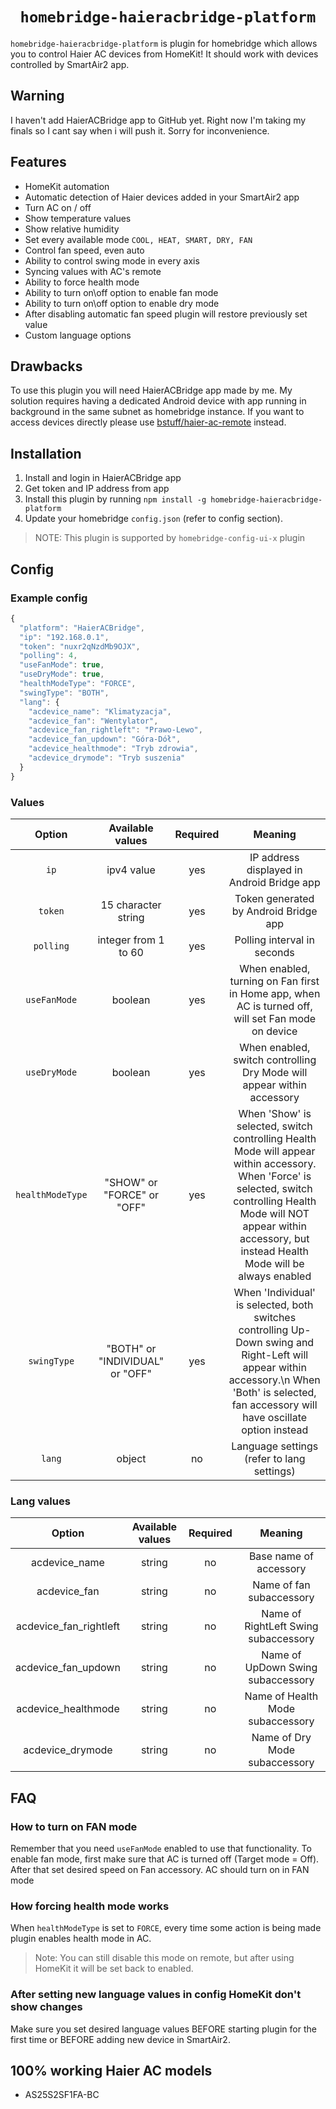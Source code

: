 <span align="center">

# `homebridge-haieracbridge-platform`

</span>

`homebridge-haieracbridge-platform` is plugin for homebridge which allows you to control Haier AC devices from HomeKit! It should work with devices controlled by SmartAir2 app.

## Warning

I haven't add HaierACBridge app to GitHub yet. Right now I'm taking my finals so I cant say when i will push it. Sorry for inconvenience.

## Features

- HomeKit automation
- Automatic detection of Haier devices added in your SmartAir2 app
- Turn AC on / off
- Show temperature values
- Show relative humidity
- Set every available mode `COOL, HEAT, SMART, DRY, FAN`
- Control fan speed, even auto
- Ability to control swing mode in every axis
- Syncing values with AC's remote
- Ability to force health mode
- Ability to turn on\off option to enable fan mode
- Ability to turn on\off option to enable dry mode
- After disabling automatic fan speed plugin will restore previously set value
- Custom language options

## Drawbacks

To use this plugin you will need HaierACBridge app made by me. My solution requires having a dedicated Android device with app running in background in the same subnet as homebridge instance.
If you want to access devices directly please use [bstuff/haier-ac-remote](https://github.com/bstuff/haier-ac-remote/tree/master/packages/homebridge-haier-ac) instead.

## Installation

1. Install and login in HaierACBridge app
2. Get token and IP address from app
3. Install this plugin by running `npm install -g homebridge-haieracbridge-platform`
4. Update your homebridge `config.json` (refer to config section).

> NOTE: This plugin is supported by `homebridge-config-ui-x` plugin

## Config

### Example config

```js
{
  "platform": "HaierACBridge",
  "ip": "192.168.0.1",
  "token": "nuxr2qNzdMb9OJX",
  "polling": 4,
  "useFanMode": true,
  "useDryMode": true,
  "healthModeType": "FORCE",
  "swingType": "BOTH",
  "lang": {
    "acdevice_name": "Klimatyzacja",
    "acdevice_fan": "Wentylator",
    "acdevice_fan_rightleft": "Prawo-Lewo",
    "acdevice_fan_updown": "Góra-Dół",
    "acdevice_healthmode": "Tryb zdrowia",
    "acdevice_drymode": "Tryb suszenia"
  }
}
```

### Values

<span align="center">

|      Option      |        Available values         | Required |                                                                                                             Meaning                                                                                                             |
| :--------------: | :-----------------------------: | :------: | :-----------------------------------------------------------------------------------------------------------------------------------------------------------------------------------------------------------------------------: |
|       `ip`       |           ipv4 value            |   yes    |                                                                                           IP address displayed in Android Bridge app                                                                                            |
|     `token`      |       15 character string       |   yes    |                                                                                              Token generated by Android Bridge app                                                                                              |
|    `polling`     |      integer from 1 to 60       |   yes    |                                                                                                   Polling interval in seconds                                                                                                   |
|   `useFanMode`   |             boolean             |   yes    |                                                               When enabled, turning on Fan first in Home app, when AC is turned off, will set Fan mode on device                                                                |
|   `useDryMode`   |             boolean             |   yes    |                                                                             When enabled, switch controlling Dry Mode will appear within accessory                                                                              |
| `healthModeType` |   "SHOW" or "FORCE" or "OFF"    |   yes    | When 'Show' is selected, switch controlling Health Mode will appear within accessory. When 'Force' is selected, switch controlling Health Mode will NOT appear within accessory, but instead Health Mode will be always enabled |
|   `swingType`    | "BOTH" or "INDIVIDUAL" or "OFF" |   yes    |                 When 'Individual' is selected, both switches controlling Up-Down swing and Right-Left will appear within accessory.\n When 'Both' is selected, fan accessory will have oscillate option instead                 |
|      `lang`      |             object              |    no    |                                                                                           Language settings (refer to lang settings)                                                                                            |

</span>

### Lang values

<span align="center">

|         Option         | Available values | Required |               Meaning                |
| :--------------------: | :--------------: | :------: | :----------------------------------: |
|     acdevice_name      |      string      |    no    |        Base name of accessory        |
|      acdevice_fan      |      string      |    no    |       Name of fan subaccessory       |
| acdevice_fan_rightleft |      string      |    no    | Name of RightLeft Swing subaccessory |
|  acdevice_fan_updown   |      string      |    no    |  Name of UpDown Swing subaccessory   |
|  acdevice_healthmode   |      string      |    no    |   Name of Health Mode subaccessory   |
|    acdevice_drymode    |      string      |    no    |    Name of Dry Mode subaccessory     |

</span>

## FAQ

### How to turn on FAN mode

Remember that you need `useFanMode` enabled to use that functionality.
To enable fan mode, first make sure that AC is turned off (Target mode = Off). After that set desired speed on Fan accessory. AC should turn on in FAN mode

### How forcing health mode works

When `healthModeType` is set to `FORCE`, every time some action is being made plugin enables health mode in AC.

> Note: You can still disable this mode on remote, but after using HomeKit it will be set back to enabled.

### After setting new language values in config HomeKit don't show changes

Make sure you set desired language values BEFORE starting plugin for the first time or BEFORE adding new device in SmartAir2.

## 100% working Haier AC models

- AS25S2SF1FA-BC
